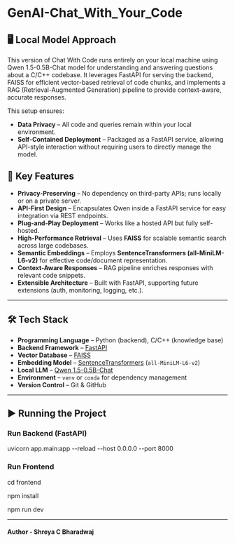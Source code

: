 # GenAI-Chat_With_Your_Code

## 🖥️ Local Model Approach
This version of Chat With Code runs entirely on your local machine using Qwen 1.5-0.5B-Chat model for understanding and answering questions about a C/C++ codebase. It leverages FastAPI for serving the backend, FAISS for efficient vector-based retrieval of code chunks, and implements a RAG (Retrieval-Augmented Generation) pipeline to provide context-aware, accurate responses.

This setup ensures:  
- **Data Privacy** – All code and queries remain within your local environment.  
- **Self-Contained Deployment** – Packaged as a FastAPI service, allowing API-style interaction without requiring users to directly manage the model.  

## 🔑 Key Features  

- **Privacy-Preserving** – No dependency on third-party APIs; runs locally or on a private server.  
- **API-First Design** – Encapsulates Qwen inside a FastAPI service for easy integration via REST endpoints.  
- **Plug-and-Play Deployment** – Works like a hosted API but fully self-hosted.  
- **High-Performance Retrieval** – Uses **FAISS** for scalable semantic search across large codebases.  
- **Semantic Embeddings** – Employs **SentenceTransformers (all-MiniLM-L6-v2)** for effective code/document representation.  
- **Context-Aware Responses** – RAG pipeline enriches responses with relevant code snippets.  
- **Extensible Architecture** – Built with FastAPI, supporting future extensions (auth, monitoring, logging, etc.).  


---

## 🛠️ Tech Stack  

- **Programming Language** – Python (backend), C/C++ (knowledge base)  
- **Backend Framework** – [FastAPI](https://fastapi.tiangolo.com/)  
- **Vector Database** – [FAISS](https://github.com/facebookresearch/faiss)  
- **Embedding Model** – [SentenceTransformers](https://www.sbert.net/) (`all-MiniLM-L6-v2`)  
- **Local LLM** – [Qwen 1.5-0.5B-Chat](https://huggingface.co/Qwen)  
- **Environment** – `venv` or `conda` for dependency management  
- **Version Control** – Git & GitHub  

---

## ▶️ Running the Project  

### Run Backend (FastAPI)  
uvicorn app.main:app --reload --host 0.0.0.0 --port 8000

### Run Frontend
cd frontend

npm install

npm run dev


---

#### Author - Shreya C Bharadwaj

